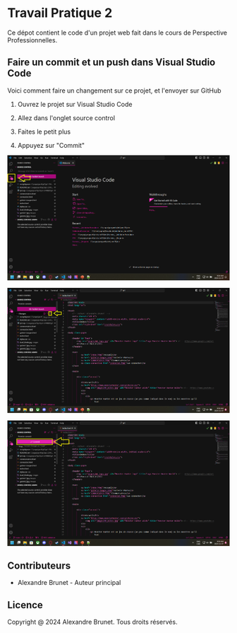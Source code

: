 
# Travail Pratique 2

Ce dépot contient le code d'un projet web fait dans le cours de Perspective Professionnelles.

## Faire un commit et un push dans Visual Studio Code

Voici comment faire un changement sur ce projet, et l'envoyer sur GitHub

1. Ouvrez le projet sur Visual Studio Code 

2. Allez dans l'onglet source control

3. Faites le petit plus

4. Appuyez sur "Commit"

![Source Control](source_crl.png "Source Control")

![Le plus](le_plus.png "Le plus")

![Commit](commit.png "Commit")

## Contributeurs

- Alexandre Brunet - Auteur principal

## Licence
Copyright @ 2024 Alexandre Brunet. Tous droits réservés.